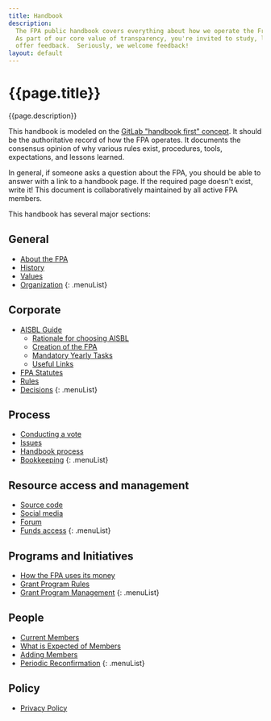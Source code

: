 ```yaml
---
title: Handbook
description:
  The FPA public handbook covers everything about how we operate the FreeCAD Project Association.
  As part of our core value of transparency, you're invited to study, learn, copy and
  offer feedback.  Seriously, we welcome feedback!
layout: default
---
```


# {{page.title}}

{{page.description}}

This handbook is modeled on the [GitLab "handbook first" concept](https://about.gitlab.com/company/culture/all-remote/handbook-first-documentation/).  It should be the
authoritative record of how the FPA operates. It documents the consensus opinion
of why various rules exist, procedures, tools, expectations, and lessons learned.

In general, if someone asks a question about the FPA, you should be able to answer
with a link to a handbook page.  If the required page doesn't exist, write it! This
document is collaboratively maintained by all active FPA members.

This handbook has several major sections:

## General
- [About the FPA](./general/about.md)
- [History](./general/history.md)
- [Values](./general/values.md)
- [Organization](./general/organization.md)
{: .menuList}

## Corporate
- [AISBL Guide](./corporate/aisbl_guide.md)
    - [Rationale for choosing AISBL](./corporate/AISBL/rationale.md)
    - [Creation of the FPA](./corporate/AISBL/creation.md)
    - [Mandatory Yearly Tasks](./corporate/AISBL/mandatory_tasks.md)
    - [Useful Links](./corporate/AISBL/links.md)
- [FPA Statutes](./corporate/statutes.md)
- [Rules](./process/rules.md)
- [Decisions](./process/decisions.md)
{: .menuList}

## Process
- [Conducting a vote](./process/voting.md)
- [Issues](./process/issues.md)
- [Handbook process](./process/handbook.md)
- [Bookkeeping](./process/bookkeeping/overview.md)
{: .menuList}

## Resource access and management
- [Source code](./process/source_code_access.md)
- [Social media](./process/socialmedia.md)
- [Forum](./process/forum.md)
- [Funds access](./process/fundsaccess.md)
{: .menuList}

## Programs and Initiatives
- [How the FPA uses its money](../programs.md)
- [Grant Program Rules](process/grant-program-rules.md)
- [Grant Program Management](../programs/managing-grant-program)
{: .menuList}

## People
- [Current Members](./people/roster.md)
- [What is Expected of Members](./people/expectations.md)
- [Adding Members](./process/member.md)
- [Periodic Reconfirmation](./process/reconfirmation.md)
{: .menuList}

## Policy
- [Privacy Policy](./general/privacypolicy.md)

